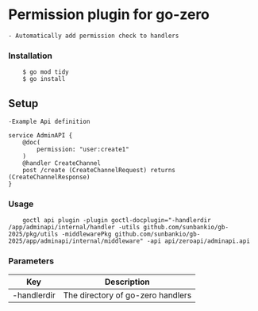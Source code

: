 # Permission plugin for go-zero
    - Automatically add permission check to handlers

### Installation
```
    $ go mod tidy
    $ go install
```
## Setup
    -Example Api definition
```
service AdminAPI {
	@doc(
		permission: "user:create1"
	)
	@handler CreateChannel
	post /create (CreateChannelRequest) returns (CreateChannelResponse)
}
```

### Usage
```
    goctl api plugin -plugin goctl-docplugin="-handlerdir /app/adminapi/internal/handler -utils github.com/sunbankio/gb-2025/pkg/utils -middlewarePkg github.com/sunbankio/gb-2025/app/adminapi/internal/middleware" -api api/zeroapi/adminapi.api
```
### Parameters
| Key | Description |
| -------- | ------- |
| -handlerdir | The directory of go-zero handlers |